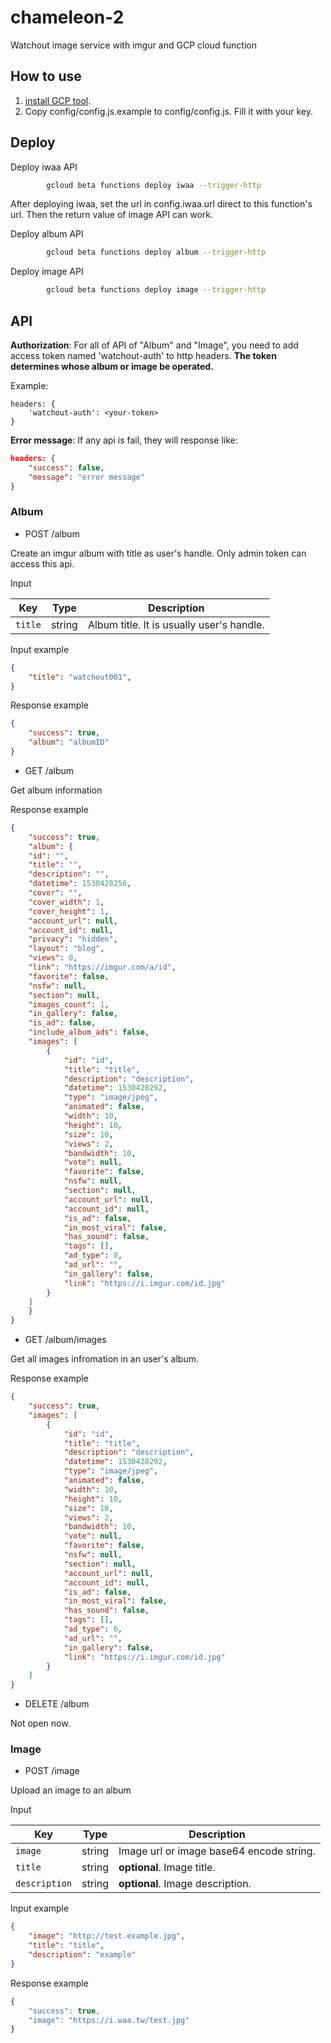 # chameleon-2
Watchout image service with imgur and GCP cloud function



## How to use

[tutorial]: https://cloud.google.com/functions/docs/quickstart
[code]: index.js
1. [install GCP tool][tutorial].
2. Copy config/config.js.example to config/config.js. Fill it with your key.



## Deploy


Deploy iwaa API
```bash
        gcloud beta functions deploy iwaa --trigger-http
```
After deploying iwaa, set the url in config.iwaa.url direct to this function's url. Then the return value of image API can work.

Deploy album API
```bash
        gcloud beta functions deploy album --trigger-http
```
Deploy image API
```bash
        gcloud beta functions deploy image --trigger-http
```

## API

**Authorization**: For all of API of "Album" and "Image", you need to add access token named 'watchout-auth' to http headers. **The token determines whose album or image be operated.**

Example:
```json=
headers: {
    'watchout-auth': <your-token>
}
```

**Error message**: If any api is fail, they will response like:

```json
headers: {
    "success": false,
    "message": "error message"
}
```


### Album

- POST /album
 
 Create an imgur album with title as user's handle. Only admin token can access this api.
 
 Input

| Key | Type | Description |
| --- | --- | --- |
| `title` | string | Album title. It is usually user's handle.|

Input example
```json
{
	"title": "watchout001",
}
```
  
Response example
```json
{
    "success": true,
    "album": "albumID"
}
```
  
- GET /album
  
Get album information
  
Response example
```json
{
    "success": true,
    "album": {
	"id": "",
	"title": "",
	"description": "",
	"datetime": 1530428256,
	"cover": "",
	"cover_width": 1,
	"cover_height": 1,
	"account_url": null,
	"account_id": null,
	"privacy": "hidden",
	"layout": "blog",
	"views": 0,
	"link": "https://imgur.com/a/id",
	"favorite": false,
	"nsfw": null,
	"section": null,
	"images_count": 1,
	"in_gallery": false,
	"is_ad": false,
	"include_album_ads": false,
	"images": [
	    {
	        "id": "id",
	        "title": "title",
	        "description": "description",
	        "datetime": 1530428292,
	        "type": "image/jpeg",
	        "animated": false,
	        "width": 10,
	        "height": 10,
	        "size": 10,
	        "views": 2,
	        "bandwidth": 10,
	        "vote": null,
	        "favorite": false,
	        "nsfw": null,
	        "section": null,
	        "account_url": null,
	        "account_id": null,
	        "is_ad": false,
	        "in_most_viral": false,
	        "has_sound": false,
	        "tags": [],
	        "ad_type": 0,
	        "ad_url": "",
	        "in_gallery": false,
	        "link": "https://i.imgur.com/id.jpg"
	    }
	]
    }
}
```

- GET /album/images
 
Get all images infromation in an user's album.
  
Response example
```json
{
    "success": true,
    "images": [  
        {
            "id": "id",
            "title": "title",
            "description": "description",
            "datetime": 1530428292,
            "type": "image/jpeg",
            "animated": false,
            "width": 10,
            "height": 10,
            "size": 10,
            "views": 2,
            "bandwidth": 10,
            "vote": null,
            "favorite": false,
            "nsfw": null,
            "section": null,
            "account_url": null,
            "account_id": null,
            "is_ad": false,
            "in_most_viral": false,
            "has_sound": false,
            "tags": [],
            "ad_type": 0,
            "ad_url": "",
            "in_gallery": false,
            "link": "https://i.imgur.com/id.jpg"
        }
    ]
}
```

- DELETE /album
  
Not open now.
  
### Image

- POST /image
  
Upload an image to an album
  
Input

| Key | Type | Description |
| --- | --- | --- |
| `image` | string | Image url or image base64 encode string. |
| `title` | string | **optional**. Image title. |
| `description` | string | **optional**. Image description. |

Input example
```json
{
	"image": "http://test.example.jpg",
	"title": "title",
	"description": "example"
}
```

Response example
```js
{
    "success": true,
    "image": "https://i.waa.tw/test.jpg"
}
```
